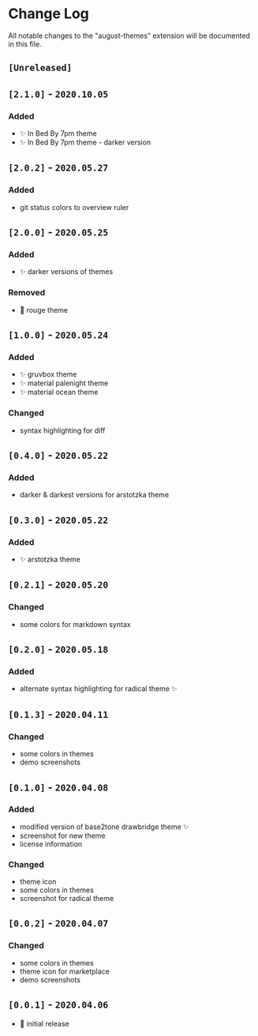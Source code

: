 # Change Log

All notable changes to the "august-themes" extension will be documented in this file.

## **`[Unreleased]`**

## **`[2.1.0]` - `2020.10.05`**

### Added

- ✨ In Bed By 7pm theme
- ✨ In Bed By 7pm theme - darker version

## **`[2.0.2]` - `2020.05.27`**

### Added

- git status colors to overview ruler

## **`[2.0.0]` - `2020.05.25`**

### Added

- ✨ darker versions of themes

### Removed

- 🍂 rouge theme

## **`[1.0.0]` - `2020.05.24`**

### Added

- ✨ gruvbox theme
- ✨ material palenight theme
- ✨ material ocean theme

### Changed

- syntax highlighting for diff

## **`[0.4.0]` - `2020.05.22`**

### Added

- darker & darkest versions for arstotzka theme

## **`[0.3.0]` - `2020.05.22`**

### Added

- ✨ arstotzka theme

## **`[0.2.1]` - `2020.05.20`**

### Changed

- some colors for markdown syntax

## **`[0.2.0]` - `2020.05.18`**

### Added

- alternate syntax highlighting for radical theme ✨

## **`[0.1.3]` - `2020.04.11`**

### Changed

- some colors in themes
- demo screenshots

## **`[0.1.0]` - `2020.04.08`**

### Added

- modified version of base2tone drawbridge theme ✨
- screenshot for new theme
- license information

### Changed

- theme icon
- some colors in themes
- screenshot for radical theme

## **`[0.0.2]` - `2020.04.07`**

### Changed

- some colors in themes
- theme icon for marketplace
- demo screenshots

## **`[0.0.1]` - `2020.04.06`**

- 🎉 initial release

<!--
### Added (for new features)
### Changed (for changes in existing functionality)
### Deprecated (for soon-to-be removed features)
### Removed (for now removed features)
### Fixed (for any bug fixes)
### Security (in case of vulnerabilities)
-->
